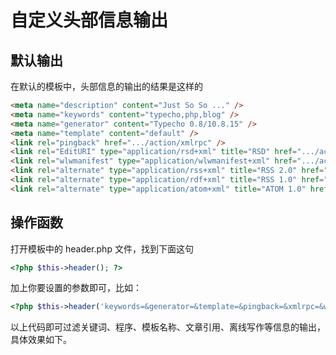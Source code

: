 # 自定义头部信息输出
## 默认输出
在默认的模板中，头部信息的输出的结果是这样的
```html
<meta name="description" content="Just So So ..." />
<meta name="keywords" content="typecho,php,blog" />
<meta name="generator" content="Typecho 0.8/10.8.15" />
<meta name="template" content="default" />
<link rel="pingback" href=".../action/xmlrpc" />
<link rel="EditURI" type="application/rsd+xml" title="RSD" href=".../action/xmlrpc?rsd" />
<link rel="wlwmanifest" type="application/wlwmanifest+xml" href=".../action/xmlrpc?wlw" />
<link rel="alternate" type="application/rss+xml" title="RSS 2.0" href=".../feed/" />
<link rel="alternate" type="application/rdf+xml" title="RSS 1.0" href=".../feed/rss/" />
<link rel="alternate" type="application/atom+xml" title="ATOM 1.0" href=".../feed/atom/" />
```
## 操作函数
打开模板中的 header.php 文件，找到下面这句
```php
<?php $this->header(); ?>
```
加上你要设置的参数即可，比如：
```php
<?php $this->header('keywords=&generator=&template=&pingback=&xmlrpc=&wlw='); ?>
```
以上代码即可过滤关键词、程序、模板名称、文章引用、离线写作等信息的输出，具体效果如下。